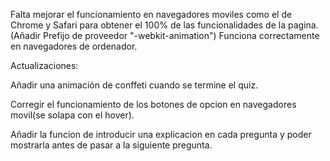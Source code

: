 Falta mejorar el funcionamiento en navegadores moviles como el de Chrome y Safari para obtener el 100% de las funcionalidades de la pagina.(Añadir Prefijo de proveedor "-webkit-animation")
Funciona correctamente en navegadores de ordenador.

Actualizaciones:

Añadir una animación de conffeti cuando se termine el quiz.

Corregir el funcionamiento de los botones de opcion en navegadores movil(se solapa con el hover).

Añadir la funcion de introducir una explicacion en cada pregunta y poder mostrarla antes de pasar a la siguiente pregunta.



